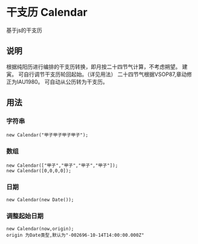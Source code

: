 # 干支历 Calendar
基于js的干支历

## 说明
根据纯阳历进行编排的干支历转换，即月按二十四节气计算，不考虑朔望。
建寅。
可自行调节干支历轮回起始。（详见用法）
二十四节气根据VSOP87,章动修正为IAU1980。
可自动从公历转为干支历。
## 用法

### 字符串
```
new Calendar("甲子甲子甲子甲子");
```

### 数组
```
new Calendar(["甲子","甲子","甲子","甲子"]);
new Calendar([0,0,0,0]);
```

### 日期
```
new Calendar(new Date());
```

### 调整起始日期
```
new Calendar(now,origin);
origin 为Date类型,默认为"-002696-10-14T14:00:00.000Z"
```


